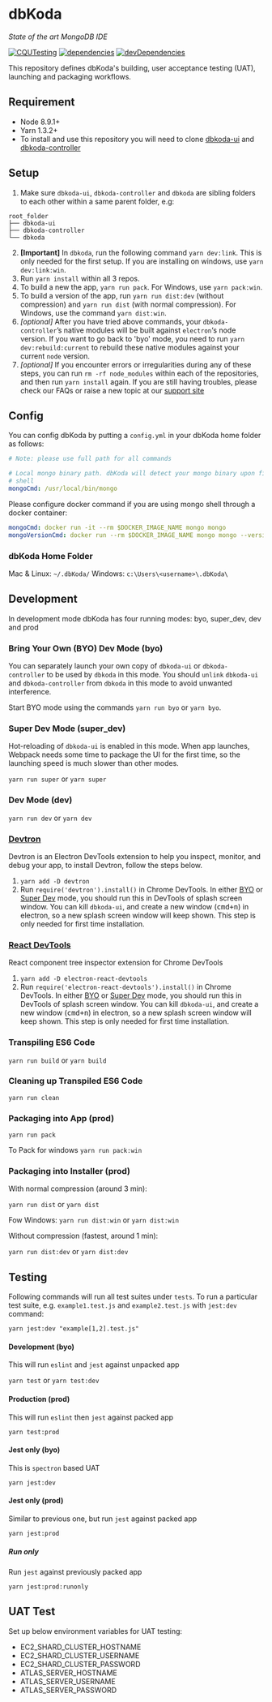 # dbKoda
*State of the art MongoDB IDE*

[![CQUTesting](https://img.shields.io/travis/SouthbankSoftware/dbkoda.svg?style=flat-square&label=CQUTesting)](https://travis-ci.org/SouthbankSoftware/dbkoda)
[![dependencies](https://img.shields.io/david/SouthbankSoftware/dbkoda.svg?style=flat-square)](https://david-dm.org/SouthbankSoftware/dbkoda)
[![devDependencies](https://img.shields.io/david/dev/SouthbankSoftware/dbkoda.svg?style=flat-square)](https://david-dm.org/SouthbankSoftware/dbkoda?type=dev)

This repository defines dbKoda's building, user acceptance testing (UAT), launching and packaging workflows.

## Requirement
* Node 8.9.1+
* Yarn 1.3.2+
* To install and use this repository you will need to clone [dbkoda-ui](https://github.com/Southbanksoftware/dbkoda-ui) and [dbkoda-controller](https://github.com/Southbanksoftware/dbkoda-controller)

## Setup

1. Make sure `dbkoda-ui`, `dbkoda-controller` and `dbkoda` are sibling folders to each other within a same parent folder, e.g:
```text
root_folder
├── dbkoda-ui
├── dbkoda-controller
└── dbkoda
```
2. **[Important]** In `dbkoda`, run the following command `yarn dev:link`. This is only needed for the first setup. If you are installing on windows, use `yarn dev:link:win`.
3. Run `yarn install` within all 3 repos.
4. To build a new the app, `yarn run pack`. For Windows, use `yarn pack:win`.
5. To build a version of the app, run `yarn run dist:dev` (without compression) and `yarn run dist` (with normal compression). For Windows, use the command `yarn dist:win`.
6. *[optional]* After you have tried above commands, your `dbkoda-controller`’s native modules will be built against `electron`‘s node version. If you want to go back to 'byo' mode, you need to run `yarn dev:rebuild:current` to rebuild these native modules against your current `node` version.
7. *[optional]* If you encounter errors or irregularities during any of these steps, you can run `rm -rf node_modules` within each of the repositories, and then run `yarn install` again. If you are still having troubles, please check our FAQs or raise a new topic at our [support site](https://dbkoda.useresponse.com)

## Config
You can config dbKoda by putting a `config.yml` in your dbKoda home folder as follows:

```yaml
# Note: please use full path for all commands

# Local mongo binary path. dbKoda will detect your mongo binary upon first launch in your login
# shell
mongoCmd: /usr/local/bin/mongo

```

Please configure docker command if you are using mongo shell through a docker container:

```yaml
mongoCmd: docker run -it --rm $DOCKER_IMAGE_NAME mongo mongo
mongoVersionCmd: docker run --rm $DOCKER_IMAGE_NAME mongo mongo --version
```

### dbKoda Home Folder
Mac & Linux: `~/.dbKoda/`
Windows: `c:\Users\<username>\.dbKoda\`

## Development
In development mode dbKoda has four running modes: byo, super_dev, dev and prod

### Bring Your Own (BYO) Dev Mode (byo)
You can separately launch your own copy of `dbkoda-ui` or `dbkoda-controller` to be used by `dbkoda` in this mode. You should `unlink` `dbkoda-ui` and `dbkoda-controller` from `dbkoda` in this mode to avoid unwanted interference.

Start BYO mode using the commands `yarn run byo` or `yarn byo`.

### Super Dev Mode (super_dev)
Hot-reloading of `dbkoda-ui` is enabled in this mode. When app launches, Webpack needs some time to package the UI for the first time, so the launching speed is much slower than other modes.

`yarn run super` or `yarn super`

### Dev Mode (dev)

`yarn run dev` or `yarn dev`

### [Devtron](https://github.com/electron/devtron#-devtron)
Devtron is an Electron DevTools extension to help you inspect, monitor, and debug your app, to install Devtron, follow the steps below.

1. `yarn add -D devtron`
2. Run `require('devtron').install()` in Chrome DevTools. In either [BYO](#bring-your-own-byo-dev-mode) or [Super Dev](#super-dev-mode) mode, you should run this in DevTools of splash screen window. You can kill `dbkoda-ui`, and create a new window (<kbd>cmd+n</kbd>) in electron, so a new splash
screen window will keep shown. This step is only needed for first time installation.

### [React DevTools](https://github.com/firejune/electron-react-devtools)
React component tree inspector extension for Chrome DevTools

1. `yarn add -D electron-react-devtools`
2. Run `require('electron-react-devtools').install()` in Chrome DevTools. In either [BYO](#bring-your-own-byo-dev-mode) or [Super Dev](#super-dev-mode) mode, you should run this in DevTools of splash screen window. You can kill `dbkoda-ui`, and create a new window (<kbd>cmd+n</kbd>) in electron, so a new splash
screen window will keep shown. This step is only needed for first time installation.

### Transpiling ES6 Code

`yarn run build` or `yarn build`

### Cleaning up Transpiled ES6 Code

`yarn run clean`

### Packaging into App (prod)

`yarn run pack`

To Pack for windows
`yarn run pack:win`

### Packaging into Installer (prod)
With normal compression (around 3 min):

`yarn run dist` or `yarn dist`

Fow Windows:
`yarn run dist:win` or `yarn dist:win`

Without compression (fastest, around 1 min):

`yarn run dist:dev` or `yarn dist:dev`

## Testing
Following commands will run all test suites under `tests`. To run a particular test suite, e.g. `example1.test.js` and `example2.test.js` with `jest:dev` command:

`yarn jest:dev "example[1,2].test.js"`

#### Development (byo)
This will run `eslint` and `jest` against unpacked app

`yarn test` or `yarn test:dev`

#### Production (prod)
This will run `eslint` then `jest` against packed app

`yarn test:prod`

#### Jest only (byo)
This is `spectron` based UAT

`yarn jest:dev`

#### Jest only (prod)
Similar to previous one, but run `jest` against packed app

`yarn jest:prod`

##### Run only
Run `jest` against previously packed app

`yarn jest:prod:runonly`

## UAT Test
Set up below environment variables for UAT testing:

- EC2_SHARD_CLUSTER_HOSTNAME
- EC2_SHARD_CLUSTER_USERNAME
- EC2_SHARD_CLUSTER_PASSWORD
- ATLAS_SERVER_HOSTNAME
- ATLAS_SERVER_USERNAME
- ATLAS_SERVER_PASSWORD
